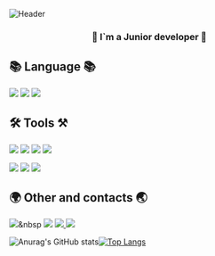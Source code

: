 ![Header](https://wiki.stavcdo.ru/images/5/54/%D0%94%D0%B5%D0%BA%D0%BE%D1%80.png)
<h3 align="center">📌 I`m a Junior developer 📌</h3>

## 📚 Language 📚

  <img src="https://img.shields.io/badge/Java-007396?style=flat-square&logo=Java&logoColor=white"/></a>
  <img src="https://img.shields.io/badge/C++-000000?style=flat-square&logo=C&logoColor=#000000"/></a>
  <img src="https://img.shields.io/badge/Mysql-E6B91E?style=flat-square&logo=MySql&logoColor=white"/></a> 


## 🛠 Tools ⚒

  <img src="https://img.shields.io/badge/Selenium-00a300?style=flat-square&logo=Selenium&logoColor=white"/></a>
  <img src="https://img.shields.io/badge/SpringBoot-6DB33F?style=flat-square&logo=SpringBoot&logoColor=white"/></a> 
  <img src="https://img.shields.io/badge/Spring-6DB33F?style=flat-square&logo=Spring&logoColor=white"/></a>
  <img src="https://img.shields.io/badge/MinecraftCode-62B47A?style=flat-square&logo=Minecraft&logoColor=white"/></a>

  <img src="https://img.shields.io/badge/Git-grey?style=flat-square&logo=git&logoColor=#000000"/></a>
  <img src="https://img.shields.io/badge/TelegramAPI-gray?style=flat-square&logo=telegram&logoColor=#26A5E4"/></a>
  <img src="https://img.shields.io/badge/HTML5-gray?style=flat-square&logo=HTML5&logoColor=#26A5E4"/></a>
  
## 🌍 Other and contacts 🌏

   <img src="https://www.codewars.com/users/Arstist/badges/small"/></a>&nbsp
   <a href="amlnoname99@gmail.com"><img src="https://img.shields.io/badge/Gmail-d14836?style=flat-square&logo=Gmail&logoColor=white&link=kimhyein7110@gmail.com"/></a>
   <a href="https://t.me/hashMapJVM"><img src="https://img.shields.io/badge/Telegram-gray?style=flat-square&logo=telegram&logoColor=#26A5E4&link=https://t.me/hashMapJVM"/>
   <a href="https://vk.com/yourmotherinlaw"><img src="https://img.shields.io/badge/VK-0077FF?style=flat-square&logo=VK&logoColor=#0077FF"/></a>
 </a>

  
![Anurag's GitHub stats](https://github-readme-stats.vercel.app/api?username=Arstist&show_icons=true&theme=dracula)[![Top Langs](https://github-readme-stats.vercel.app/api/top-langs/?username=Arstist&layout=compact)](https://github.com/anuraghazra/github-readme-stats)


